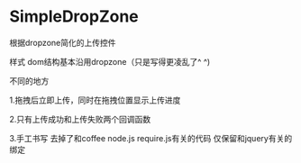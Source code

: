 SimpleDropZone
==============

根据dropzone简化的上传控件

样式 dom结构基本沿用dropzone（只是写得更凌乱了^ ^)

不同的地方

1.拖拽后立即上传，同时在拖拽位置显示上传进度

2.只有上传成功和上传失败两个回调函数 

3.手工书写 去掉了和coffee node.js require.js有关的代码 仅保留和jquery有关的绑定
